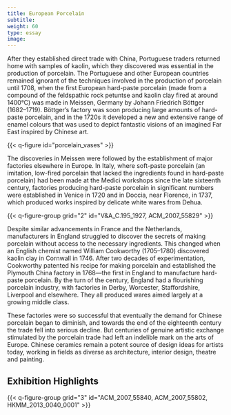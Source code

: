 ```yaml
---
title: European Porcelain
subtitle:
weight: 60
type: essay
image:
---
```


After they established direct trade with China, Portuguese traders returned home with samples of kaolin, which they discovered was essential in the production of porcelain. The Portuguese and other European countries remained ignorant of the techniques involved in the production of porcelain until 1708, when the first European hard-paste porcelain (made from a compound of the feldspathic rock petuntse and kaolin clay fired at around 1400°C) was made in Meissen, Germany by Johann Friedrich Böttger (1682–1719). Böttger’s factory was soon producing large amounts of hard-paste porcelain, and in the 1720s it developed a new and extensive range of enamel colours that was used to depict fantastic visions of an imagined Far East inspired by Chinese art.

{{< q-figure id="porcelain_vases" >}}

The discoveries in Meissen were followed by the establishment of major factories elsewhere in Europe. In Italy, where soft-paste porcelain (an imitation, low-fired porcelain that lacked the ingredients found in hard-paste porcelain) had been made at the Medici workshops since the late sixteenth century, factories producing hard-paste porcelain in significant numbers were established in Venice in 1720 and in Doccia, near Florence, in 1737, which produced works inspired by delicate white wares from Dehua.

{{< q-figure-group grid="2" id="V&A_C.195_1927, ACM_2007_55829" >}}

Despite similar advancements in France and the Netherlands, manufacturers in England struggled to discover the secrets of making porcelain without access to the necessary ingredients. This changed when an English chemist named William Cookworthy (1705–1780) discovered kaolin clay in Cornwall in 1746. After two decades of experimentation, Cookworthy patented his recipe for making porcelain and established the Plymouth China factory in 1768—the first in England to manufacture hard-paste porcelain. By the turn of the century, England had a flourishing porcelain industry, with factories in Derby, Worcester, Staffordshire, Liverpool and elsewhere. They all produced wares aimed largely at a growing middle class.

These factories were so successful that eventually the demand for Chinese porcelain began to diminish, and towards the end of the eighteenth century the trade fell into serious decline. But centuries of genuine artistic exchange stimulated by the porcelain trade had left an indelible mark on the arts of Europe. Chinese ceramics remain a potent source of design ideas for artists today, working in fields as diverse as architecture, interior design, theatre and painting.

## Exhibition Highlights

{{< q-figure-group grid="3" id="ACM_2007_55840, ACM_2007_55802, HKMM_2013_0040_0001" >}}
